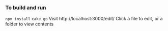 ### To build and run
`npm install`
`cake go`
Visit http://localhost:3000/edit/
Click a file to edit, or a folder to view contents
